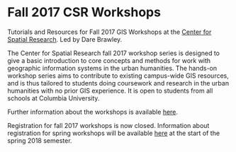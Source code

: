 # Fall 2017 CSR Workshops


Tutorials and Resources for Fall 2017 GIS Workshops at the [Center for Spatial Research](http://c4sr.columbia.edu). Led by Dare Brawley.

The Center for Spatial Research fall 2017 workshop series is designed to give a basic introduction to core concepts and methods for work with geographic information systems in the urban humanities. The hands-on workshop series aims to contribute to existing campus-wide GIS resources, and is thus tailored to students doing coursework and research in the urban humanities with no prior GIS experience. It is open to students from all schools at Columbia University.

Further information about the workshops is available [here](http://c4sr.columbia.edu/news/fall-2017-gis-workshops).

Registration for fall 2017 workshops is now closed. Information about registration for spring workshops will be available [here](http://c4sr.columbia.edu/news/) at the start of the spring 2018 semester.  
